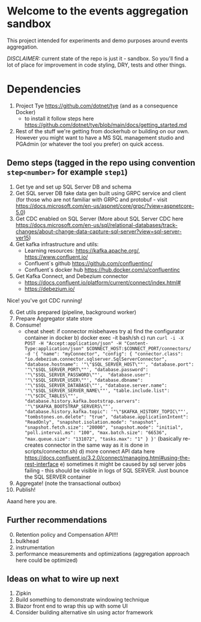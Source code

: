 # Welcome to the events aggregation sandbox

This project intended for experiments and demo purposes around events aggregation. 

*DISCLAIMER:* 
current state of the repo is just it - sandbox. So you'll find a lot of place for improvement in code styling, DRY, tests and other things.

# Dependencies
1. Project Tye https://github.com/dotnet/tye (and as a consequence Docker)
    - to install it follow steps here https://github.com/dotnet/tye/blob/main/docs/getting_started.md
2. Rest of the stuff we're getting from dockerhub or building on our own. However you might want to have a MS SQL management studio and PGAdmin (or whatever the tool you prefer) on quick access.

## Demo steps (tagged in the repo using convention `step<number>` for example `step1`)
1. Get tye and set up SQL Server DB and schema
2. Get SQL server DB fake data gen built using GRPC service and client (for those who are not familiar with GRPC and protobuf - visit https://docs.microsoft.com/en-us/aspnet/core/grpc/?view=aspnetcore-5.0)
3. Get CDC enabled on SQL Server (More about SQL Server CDC here https://docs.microsoft.com/en-us/sql/relational-databases/track-changes/about-change-data-capture-sql-server?view=sql-server-ver15)
4. Get kafka infrastructure and utils:
    - Learning resources: https://kafka.apache.org/, https://www.confluent.io/
    - Confluent`s github https://github.com/confluentinc/
    - Confluent`s docker hub https://hub.docker.com/u/confluentinc
5. Get Kafka Connect, and Debezium connector
    - https://docs.confluent.io/platform/current/connect/index.html#
    - https://debezium.io/


Nice! you've got CDC running!

6. Get utils prepared (pipeline, background worker)
7. Prepare Aggregator state store
8. Consume! 
   - cheat sheet: if connector misbehaves try 
      a) find the configurator container in docker 
      b) docker exec -it <containerId> bash/sh 
      c) run `curl -i -X POST -H "Accept:application/json" -H "Content-Type:application/json" $CONNECT_HOST:$CONNECT_PORT/connectors/ -d '{ "name": "myConnector", "config": { "connector.class": "io.debezium.connector.sqlserver.SqlServerConnector", "database.hostname": '"\"$SQL_SERVER_HOST\""', "database.port": '"\"$SQL_SERVER_PORT\""', "database.password": '"\"$SQL_SERVER_PASSWORD\""',  "database.user": '"\"$SQL_SERVER_USER\""', "database.dbname": '"\"$SQL_SERVER_DATABASE\""', "database.server.name": '"\"$SQL_SERVER_SERVER_NAME\""', "table.include.list": '"\"$CDC_TABLES\""',  "database.history.kafka.bootstrap.servers": '"\"$KAFKA_BOOTSTRAP_SERVERS\""', "database.history.kafka.topic": '"\"$KAFKA_HISTORY_TOPIC\""', "tombstones.on.delete": "true", "database.applicationIntent": "ReadOnly", "snapshot.isolation.mode": "snapshot", "snapshot.fetch.size": "20000", "snapshot.mode": "initial", "poll.interval.ms": "100", "max.batch.size": "66536", "max.queue.size": "131072", "tasks.max": "1" } }'` (basically re-creates connector in the same way as it is done in scripts/connector.sh)
      d) more connect API data here https://docs.confluent.io/3.2.0/connect/managing.html#using-the-rest-interface
      e) sometimes it might be caused by sql server jobs failing - this should be visible in logs of SQL SERVER. Just bounce the SQL SERVER container
9. Aggregate! (note the transactional outbox)
10. Publish!

Aaand here you are. 

## Further recommendations
0. Retention policy and Compensation API!!!
1. bulkhead
2. instrumentation 
3. performance measurements and optimizations (aggregation approach here could be optimized)

## Ideas on what to wire up next
1. Zipkin
2. Build something to demonstrate windowing technique
3. Blazor front end to wrap this up with some UI
4. Consider building alternative sln using actor framework